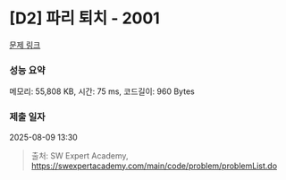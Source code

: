 # [D2] 파리 퇴치 - 2001 

[문제 링크](https://swexpertacademy.com/main/code/problem/problemDetail.do?contestProbId=AV5PzOCKAigDFAUq) 

### 성능 요약

메모리: 55,808 KB, 시간: 75 ms, 코드길이: 960 Bytes

### 제출 일자

2025-08-09 13:30



> 출처: SW Expert Academy, https://swexpertacademy.com/main/code/problem/problemList.do